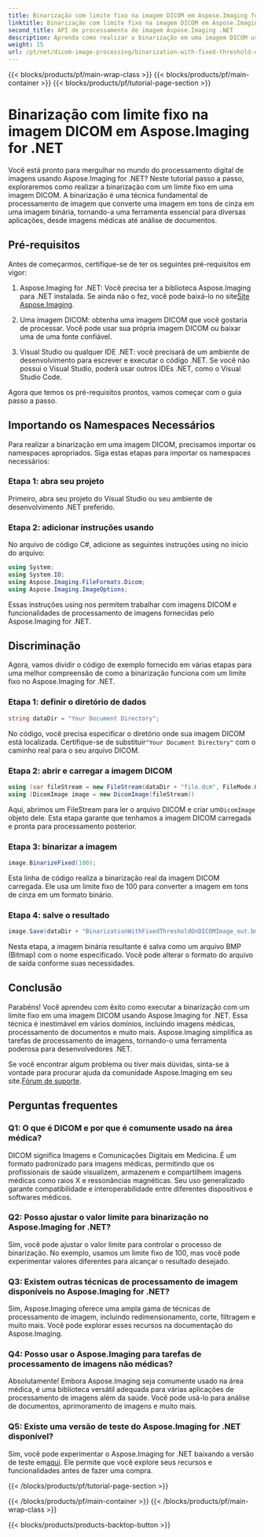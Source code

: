 ```yaml
---
title: Binarização com limite fixo na imagem DICOM em Aspose.Imaging for .NET
linktitle: Binarização com limite fixo na imagem DICOM em Aspose.Imaging for .NET
second_title: API de processamento de imagem Aspose.Imaging .NET
description: Aprenda como realizar a binarização em uma imagem DICOM usando Aspose.Imaging for .NET. Guia passo a passo com exemplos de código.
weight: 15
url: /pt/net/dicom-image-processing/binarization-with-fixed-threshold-on-dicom-image/
---
```


{{< blocks/products/pf/main-wrap-class >}}
{{< blocks/products/pf/main-container >}}
{{< blocks/products/pf/tutorial-page-section >}}

# Binarização com limite fixo na imagem DICOM em Aspose.Imaging for .NET

Você está pronto para mergulhar no mundo do processamento digital de imagens usando Aspose.Imaging for .NET? Neste tutorial passo a passo, exploraremos como realizar a binarização com um limite fixo em uma imagem DICOM. A binarização é uma técnica fundamental de processamento de imagem que converte uma imagem em tons de cinza em uma imagem binária, tornando-a uma ferramenta essencial para diversas aplicações, desde imagens médicas até análise de documentos.

## Pré-requisitos

Antes de começarmos, certifique-se de ter os seguintes pré-requisitos em vigor:

1.  Aspose.Imaging for .NET: Você precisa ter a biblioteca Aspose.Imaging para .NET instalada. Se ainda não o fez, você pode baixá-lo no site[Site Aspose.Imaging](https://releases.aspose.com/imaging/net/).

2. Uma imagem DICOM: obtenha uma imagem DICOM que você gostaria de processar. Você pode usar sua própria imagem DICOM ou baixar uma de uma fonte confiável.

3. Visual Studio ou qualquer IDE .NET: você precisará de um ambiente de desenvolvimento para escrever e executar o código .NET. Se você não possui o Visual Studio, poderá usar outros IDEs .NET, como o Visual Studio Code.

Agora que temos os pré-requisitos prontos, vamos começar com o guia passo a passo.

## Importando os Namespaces Necessários

Para realizar a binarização em uma imagem DICOM, precisamos importar os namespaces apropriados. Siga estas etapas para importar os namespaces necessários:

### Etapa 1: abra seu projeto

Primeiro, abra seu projeto do Visual Studio ou seu ambiente de desenvolvimento .NET preferido.

### Etapa 2: adicionar instruções usando

No arquivo de código C#, adicione as seguintes instruções using no início do arquivo:

```csharp
using System;
using System.IO;
using Aspose.Imaging.FileFormats.Dicom;
using Aspose.Imaging.ImageOptions;
```

Essas instruções using nos permitem trabalhar com imagens DICOM e funcionalidades de processamento de imagens fornecidas pelo Aspose.Imaging for .NET.

## Discriminação

Agora, vamos dividir o código de exemplo fornecido em várias etapas para uma melhor compreensão de como a binarização funciona com um limite fixo no Aspose.Imaging for .NET.

### Etapa 1: definir o diretório de dados

```csharp
string dataDir = "Your Document Directory";
```

 No código, você precisa especificar o diretório onde sua imagem DICOM está localizada. Certifique-se de substituir`"Your Document Directory"` com o caminho real para o seu arquivo DICOM.

### Etapa 2: abrir e carregar a imagem DICOM

```csharp
using (var fileStream = new FileStream(dataDir + "file.dcm", FileMode.Open, FileAccess.Read))
using (DicomImage image = new DicomImage(fileStream))
```

 Aqui, abrimos um FileStream para ler o arquivo DICOM e criar um`DicomImage` objeto dele. Esta etapa garante que tenhamos a imagem DICOM carregada e pronta para processamento posterior.

### Etapa 3: binarizar a imagem

```csharp
image.BinarizeFixed(100);
```

Esta linha de código realiza a binarização real da imagem DICOM carregada. Ele usa um limite fixo de 100 para converter a imagem em tons de cinza em um formato binário.

### Etapa 4: salve o resultado

```csharp
image.Save(dataDir + "BinarizationWithFixedThresholdOnDICOMImage_out.bmp", new BmpOptions());
```

Nesta etapa, a imagem binária resultante é salva como um arquivo BMP (Bitmap) com o nome especificado. Você pode alterar o formato do arquivo de saída conforme suas necessidades.

## Conclusão

Parabéns! Você aprendeu com êxito como executar a binarização com um limite fixo em uma imagem DICOM usando Aspose.Imaging for .NET. Essa técnica é inestimável em vários domínios, incluindo imagens médicas, processamento de documentos e muito mais. Aspose.Imaging simplifica as tarefas de processamento de imagens, tornando-o uma ferramenta poderosa para desenvolvedores .NET.

Se você encontrar algum problema ou tiver mais dúvidas, sinta-se à vontade para procurar ajuda da comunidade Aspose.Imaging em seu site.[Fórum de suporte](https://forum.aspose.com/).

## Perguntas frequentes

### Q1: O que é DICOM e por que é comumente usado na área médica?

DICOM significa Imagens e Comunicações Digitais em Medicina. É um formato padronizado para imagens médicas, permitindo que os profissionais de saúde visualizem, armazenem e compartilhem imagens médicas como raios X e ressonâncias magnéticas. Seu uso generalizado garante compatibilidade e interoperabilidade entre diferentes dispositivos e softwares médicos.

### Q2: Posso ajustar o valor limite para binarização no Aspose.Imaging for .NET?

Sim, você pode ajustar o valor limite para controlar o processo de binarização. No exemplo, usamos um limite fixo de 100, mas você pode experimentar valores diferentes para alcançar o resultado desejado.

### Q3: Existem outras técnicas de processamento de imagem disponíveis no Aspose.Imaging for .NET?

Sim, Aspose.Imaging oferece uma ampla gama de técnicas de processamento de imagem, incluindo redimensionamento, corte, filtragem e muito mais. Você pode explorar esses recursos na documentação do Aspose.Imaging.

### Q4: Posso usar o Aspose.Imaging para tarefas de processamento de imagens não médicas?

Absolutamente! Embora Aspose.Imaging seja comumente usado na área médica, é uma biblioteca versátil adequada para várias aplicações de processamento de imagens além da saúde. Você pode usá-lo para análise de documentos, aprimoramento de imagens e muito mais.

### Q5: Existe uma versão de teste do Aspose.Imaging for .NET disponível?

 Sim, você pode experimentar o Aspose.Imaging for .NET baixando a versão de teste em[aqui](https://releases.aspose.com/). Ele permite que você explore seus recursos e funcionalidades antes de fazer uma compra.

{{< /blocks/products/pf/tutorial-page-section >}}

{{< /blocks/products/pf/main-container >}}
{{< /blocks/products/pf/main-wrap-class >}}

{{< blocks/products/products-backtop-button >}}

